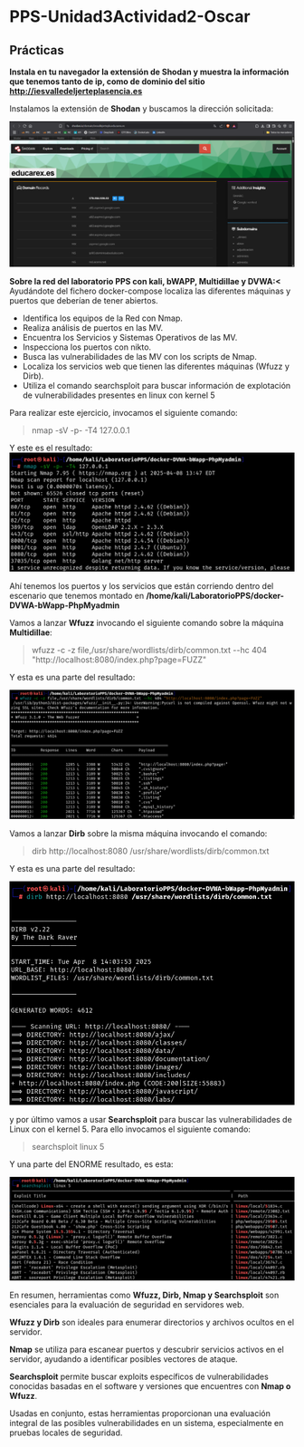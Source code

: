 # PPS-Unidad3Actividad2-Oscar
## Prácticas

**Instala en tu navegador la extensión de Shodan y muestra la información que tenemos tanto de ip, como de dominio del sitio http://iesvalledeljerteplasencia.es**

Instalamos la extensión de **Shodan** y buscamos la dirección solicitada:

![1](/Imagenes/Shodan.png)

**Sobre la red del laboratorio PPS con kali, bWAPP, Multidillae y DVWA:<** 
Ayudándote del fichero docker-compose localiza las diferentes máquinas y puertos que deberían de tener abiertos.
- Identifica los equipos de la Red con Nmap.
- Realiza análisis de puertos en las MV.
- Encuentra los Servicios y Sistemas Operativos de las MV.
- Inspecciona los puertos con nikto.
- Busca las vulnerabilidades de las MV con los scripts de Nmap.
- Localiza los servicios web que tienen las diferentes máquinas (Wfuzz y Dirb).
- Utiliza el comando searchsploit para buscar información de explotación de vulnerabilidades presentes en linux con kernel 5

Para realizar este ejercicio, invocamos el siguiente comando:
>nmap -sV -p- -T4 127.0.0.1 

Y este es el resultado:
![2](/Imagenes/Nmap.png)

Ahí tenemos los puertos y los servicios que están corriendo dentro del escenario que tenemos montado en **/home/kali/LaboratorioPPS/docker-DVWA-bWapp-PhpMyadmin**

Vamos a lanzar **Wfuzz** invocando el siguiente comando sobre la máquina **Multidillae**:

> wfuzz -c -z file,/usr/share/wordlists/dirb/common.txt --hc 404 "http://localhost:8080/index.php?page=FUZZ"

Y esta es una parte del resultado:

![3](/Imagenes/Wfuzz.png)

Vamos a lanzar **Dirb** sobre la misma máquina invocando el comando:

>dirb http://localhost:8080 /usr/share/wordlists/dirb/common.txt 

Y esta es una parte del resultado:

![4](/Imagenes/Dirb.png)

y por último vamos a usar **Searchsploit** para buscar las vulnerabilidades de Linux con el kernel 5. Para ello invocamos el siguiente comando:

> searchsploit linux 5

Y una parte del ENORME resultado, es esta:

![5](/Imagenes/Searchsploit.png)

En resumen, herramientas como **Wfuzz, Dirb, Nmap y Searchsploit** son esenciales para la evaluación de seguridad en servidores web.

**Wfuzz y Dirb** son ideales para enumerar directorios y archivos ocultos en el servidor.

**Nmap** se utiliza para escanear puertos y descubrir servicios activos en el servidor, ayudando a identificar posibles vectores de ataque.

**Searchsploit** permite buscar exploits específicos de vulnerabilidades conocidas basadas en el software y versiones que encuentres con **Nmap o Wfuzz**.

Usadas en conjunto, estas herramientas proporcionan una evaluación integral de las posibles vulnerabilidades en un sistema, especialmente en pruebas locales de seguridad.
